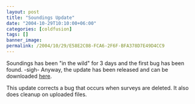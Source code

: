 ```yaml
---
layout: post
title: "Soundings Update"
date: "2004-10-29T10:10:00+06:00"
categories: [coldfusion]
tags: []
banner_image: 
permalink: /2004/10/29/E58E2C08-FCA6-2F6F-BFA378D7E49D4CC9
---
```


Soundings has been "in the wild" for 3 days and the first bug has been found. -sigh- Anyway, the update has been released and can be downloaded <a href="http://www.camdenfamily.com/morpheus/downloads/soundingsupdate.zip">here</a>. 

This update corrects a bug that occurs when surveys are deleted. It also does cleanup on uploaded files.